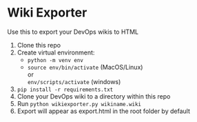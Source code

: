 # Wiki Exporter

Use this to export your DevOps wikis to HTML

1. Clone this repo
1. Create virtual environment:
   - `python -m venv env`
   - `source env/bin/activate` (MacOS/Linux)  
       or   
   `env/scripts/activate` (windows)
1. `pip install -r requirements.txt`
1. Clone your DevOps wiki to a directory within this repo
2. Run `python wikiexporter.py wikiname.wiki`
3. Export will appear as export.html in the root folder by default

